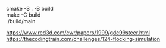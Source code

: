 cmake -S . -B build  
make -C build  
./build/main  

https://www.red3d.com/cwr/papers/1999/gdc99steer.html  
https://thecodingtrain.com/challenges/124-flocking-simulation  

